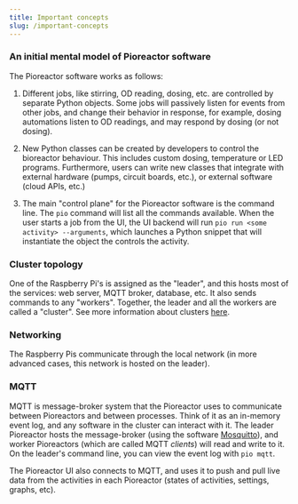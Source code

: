 ```yaml
---
title: Important concepts
slug: /important-concepts
---
```


### An initial mental model of Pioreactor software

The Pioreactor software works as follows:

1. Different jobs, like stirring, OD reading, dosing, etc. are controlled by separate Python objects. Some jobs will passively listen for events from other jobs, and change their behavior in response, for example, dosing automations listen to OD readings, and may respond by dosing (or not dosing).

2. New Python classes can be created by developers to control the bioreactor behaviour. This includes custom dosing, temperature or LED programs. Furthermore, users can write new classes that integrate with external hardware (pumps, circuit boards, etc.), or external software (cloud APIs, etc.)

3. The main "control plane" for the Pioreactor software is the command line. The `pio` command will list all the commands available. When the user starts a job from the UI, the UI backend will run `pio run <some activity> --arguments`, which launches a Python snippet that will instantiate the object the controls the activity.


### Cluster topology

One of the Raspberry Pi's is assigned as the "leader", and this hosts most of the services: web server, MQTT broker, database, etc. It also sends commands to any "workers". Together, the leader and all the workers are called a "cluster". See more information about clusters [here](/user-guide/create-cluster).


### Networking

The Raspberry Pis communicate through the local network (in more advanced cases, this network is hosted on the leader).

### MQTT

MQTT is message-broker system that the Pioreactor uses to communicate between Pioreactors and between processes. Think of it as an in-memory event log, and any software in the cluster can interact with it. The leader Pioreactor hosts the message-broker (using the software [Mosquitto](https://mosquitto.org/)), and worker Pioreactors (which are called MQTT _clients_) will read and write to it. On the leader's command line, you can view the event log with `pio mqtt`.

The Pioreactor UI also connects to MQTT, and uses it to push and pull live data from the activities in each Pioreactor (states of activities, settings, graphs, etc).

